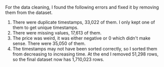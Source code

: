 For the data cleaning, I found the following errors and fixed it by removing them from the dataset. 
1. There were duplicate timestamps, 33,022 of them. I only kept one of them to get unique timestamps.
2. There were missing values, 17,613 of them. 
3. The price was weird, it was either negative or 0 which didn't make sense. There were 35,050 of them. 
4. The timestamps may not have been sorted correctly, so I sorted them from decreasing to increasing time. 
At the end I removed 51,298 rows, so the final dataset now has 1,710,023 rows. 